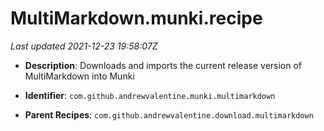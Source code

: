 # MultiMarkdown.munki.recipe

_Last updated 2021-12-23 19:58:07Z_

- **Description**: Downloads and imports the current release version of MultiMarkdown into Munki

- **Identifier**: `com.github.andrewvalentine.munki.multimarkdown`

- **Parent Recipes**: `com.github.andrewvalentine.download.multimarkdown`